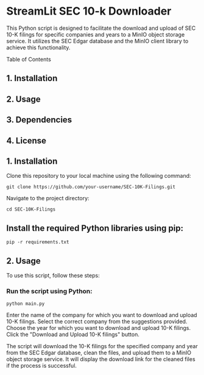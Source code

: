 # StreamLit SEC 10-k Downloader
This Python script is designed to facilitate the download and upload of SEC 10-K filings for specific companies and years to a MinIO object storage service. It utilizes the SEC Edgar database and the MinIO client library to achieve this functionality.

Table of Contents

## 1. Installation
## 2. Usage
## 3. Dependencies
## 4. License

## 1. Installation

Clone this repository to your local machine using the following command:
```
git clone https://github.com/your-username/SEC-10K-Filings.git
```
Navigate to the project directory:
```
cd SEC-10K-Filings
```

## Install the required Python libraries using pip:
```
pip -r requirements.txt
```

## 2. Usage

To use this script, follow these steps:
### Run the script using Python:
```
python main.py
```

Enter the name of the company for which you want to download and upload 10-K filings.
Select the correct company from the suggestions provided.
Choose the year for which you want to download and upload 10-K filings.
Click the "Download and Upload 10-K filings" button.

The script will download the 10-K filings for the specified company and year from the SEC Edgar database, clean the files, and upload them to a MinIO object storage service. It will display the download link for the cleaned files if the process is successful.

